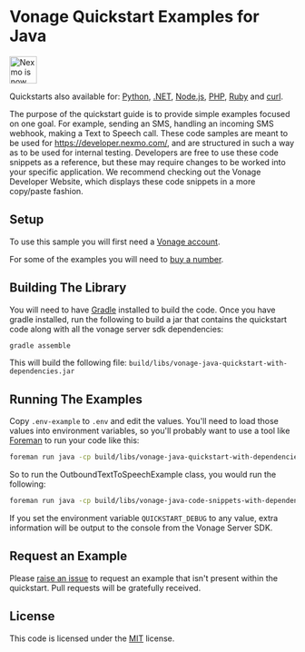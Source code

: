 # Vonage Quickstart Examples for Java

<img src="https://developer.nexmo.com/assets/images/Vonage_Nexmo.svg" height="48px" alt="Nexmo is now known as Vonage" />

Quickstarts also available for: [Python](https://github.com/Vonage/vonage-python-code-snippets), [.NET](https://github.com/Vonage/vonage-dotnet-code-snippets), [Node.js](https://github.com/Vonage/vonage-node-code-snippets), [PHP](https://github.com/Vonage/vonage-php-code-snippets),  [Ruby](https://github.com/Vonage/vonage-ruby-code-snippets) and [curl](https://github.com/Vonage/vonage-curl-code-snippets).

The purpose of the quickstart guide is to provide simple examples focused on one goal. For example, sending an SMS, handling an incoming SMS webhook, making a Text to Speech call. These code samples are meant to be used for https://developer.nexmo.com/, and are structured in such a way as to be used for internal testing. Developers are free to use these code snippets as a reference, but these may require changes to be worked into your specific application. We recommend checking out the Vonage Developer Website, which displays these code snippets in a more copy/paste fashion.

## Setup

To use this sample you will first need a [Vonage account][sign-up].

For some of the examples you will need to [buy a number][buy-number].

## Building The Library

You will need to have [Gradle](https://gradle.org/) installed to build the code. Once
you have gradle installed, run the following to build a jar that contains
the quickstart code along with all the vonage server sdk dependencies:

```sh
gradle assemble
```

This will build the following file: `build/libs/vonage-java-quickstart-with-dependencies.jar`

## Running The Examples

Copy `.env-example` to `.env` and edit the values. You'll need to load those
values into environment variables, so you'll probably want to use a tool like
[Foreman](https://github.com/ddollar/foreman) to run your code like this:

```sh
foreman run java -cp build/libs/vonage-java-quickstart-with-dependencies.jar NAMESPACE.CLASS
```

So to run the OutboundTextToSpeechExample class, you would run the following:

```sh
foreman run java -cp build/libs/vonage-java-code-snippets-with-dependencies.jar OutboundTextToSpeech
```

If you set the environment variable `QUICKSTART_DEBUG` to any value, extra information
will be output to the console from the Vonage Server SDK.

## Request an Example

Please [raise an issue](https://github.com/nexmo-community/nexmo-java-quickstart/issues) to request an example that isn't present within the quickstart. Pull requests will be gratefully received.

## License

This code is licensed under the [MIT](LICENSE.txt) license.

[gradle]: https://gradle.org/
[foreman]: https://github.com/ddollar/foreman
[sign-up]: https://dashboard.nexmo.com/sign-up
[buy-number]: https://dashboard.nexmo.com/buy-numbers
